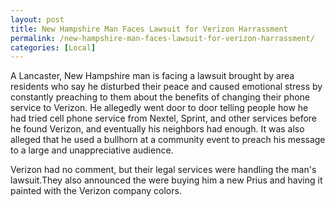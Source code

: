 ```yaml
---
layout: post
title: New Hampshire Man Faces Lawsuit for Verizon Harrassment
permalink: /new-hampshire-man-faces-lawsuit-for-verizon-harrassment/
categories: [Local]
---
```

A Lancaster, New Hampshire man is facing a lawsuit brought by area residents who say he disturbed their peace and caused emotional stress by constantly preaching to them about the benefits of changing their phone service to Verizon. He allegedly went door to door telling people how he had tried cell phone service from Nextel, Sprint, and other services before he found Verizon, and eventually his neighbors had enough. It was also alleged that he used a bullhorn at a community event to preach his message to a large and unappreciative audience.

Verizon had no comment, but their legal services were handling the man's lawsuit.They also announced the were buying him a new Prius and having it painted with the Verizon company colors.
